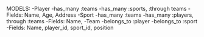 MODELS:
  -Player
    -has_many :teams
    -has_many :sports, :through teams
    -Fields: Name, Age, Address
  -Sport
    -has_many :teams
    -has_many :players, through :teams
    -Fields: Name, 
  -Team
    -belongs_to :player
    -belongs_to :sport
    -Fields: Name, player_id, sport_id, position
  